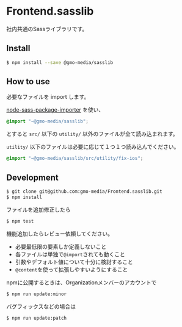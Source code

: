 # Frontend.sasslib
社内共通のSassライブラリです。

## Install
```bash
$ npm install --save @gmo-media/sasslib
```

## How to use
必要なファイルを import します。

[node-sass-package-importer](https://www.npmjs.com/package/node-sass-package-importer) を使い、

```scss
@import "~@gmo-media/sasslib";
```

とすると `src/` 以下の `utility/` 以外のファイルが全て読み込まれます。

`utility/` 以下のファイルは必要に応じて１つ１つ読み込んでください。

```scss
@import "~@gmo-media/sasslib/src/utility/fix-ios";
```

## Development
```bash
$ git clone git@github.com:gmo-media/Frontend.sasslib.git
$ npm install
```

ファイルを追加修正したら

```bash
$ npm test
```

機能追加したらレビュー依頼してください。

- 必要最低限の要素しか定義しないこと
- 各ファイルは単独で`@import`されても動くこと
- 引数やデフォルト値について十分に検討すること
- `@content`を使って拡張しやすいようにすること

npmに公開するときは、Organizationメンバーのアカウントで

```bash
$ npm run update:minor
```

バグフィックスなどの場合は

```bash
$ npm run update:patch
```
